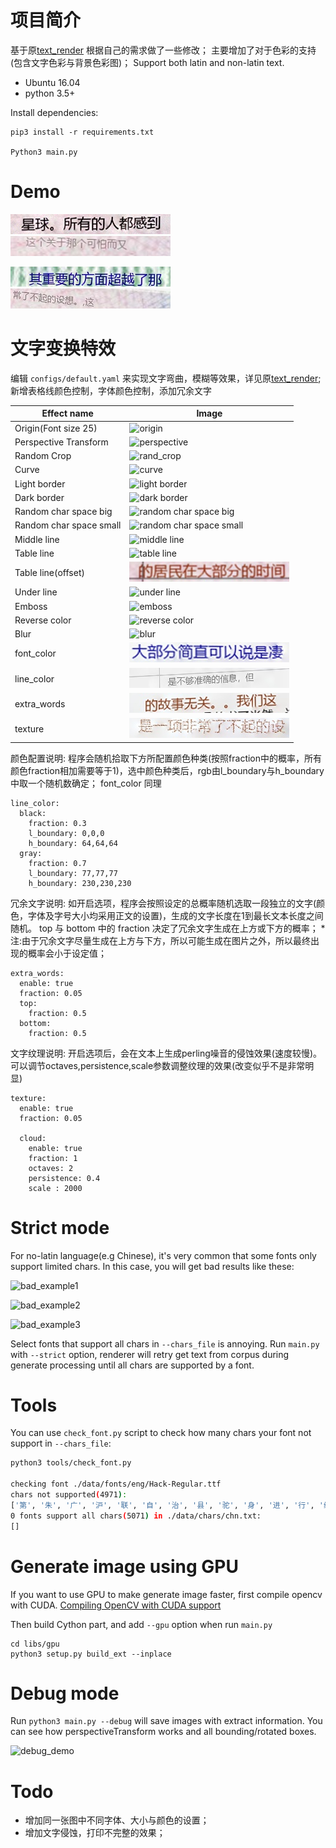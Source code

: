 # 项目简介
基于原[text_render](https://github.com/Sanster/text_renderer) 根据自己的需求做了一些修改；
主要增加了对于色彩的支持(包含文字色彩与背景色彩图)；
Support both latin and non-latin text.

- Ubuntu 16.04
- python 3.5+

Install dependencies:
```
pip3 install -r requirements.txt

Python3 main.py
```

# Demo
![example1.jpg](./imgs/example1_c.jpg)
![example2.jpg](./imgs/example2_c.jpg)

![example3.jpg](./imgs/example3_c.jpg)
![example4.jpg](./imgs/example4_c.jpg)

# 文字变换特效
编辑 `configs/default.yaml` 来实现文字弯曲，模糊等效果，详见原[text_render](https://github.com/Sanster/text_renderer);
新增表格线颜色控制，字体颜色控制，添加冗余文字

|Effect name|Image|
|------------|----|
|Origin(Font size 25)|![origin](./imgs/effects/origin.jpg)|
|Perspective Transform|![perspective](./imgs/effects/perspective_transform.jpg)|
|Random Crop|![rand_crop](./imgs/effects/random_crop.jpg)|
|Curve|![curve](./imgs/effects/curve.jpg)|
|Light border|![light border](./imgs/effects/light_border.jpg)|
|Dark border|![dark border](./imgs/effects/dark_border.jpg)|
|Random char space big|![random char space big](./imgs/effects/random_space_big.jpg)|
|Random char space small|![random char space small](./imgs/effects/random_space_small.jpg)|
|Middle line|![middle line](./imgs/effects/line_middle.jpg)|
|Table line|![table line](./imgs/effects/line_table.jpg)|
|Table line(offset)|![table line offset](./imgs/effects/line_table_offset.jpg)|
|Under line|![under line](./imgs/effects/line_under.jpg)|
|Emboss|![emboss](./imgs/effects/emboss.jpg)|
|Reverse color|![reverse color](./imgs/effects/reverse.jpg)|
|Blur|![blur](./imgs/effects/blur.jpg)|
|font_color|![font_color](./imgs/effects/colored.jpg)|
|line_color|![line_color](./imgs/effects/table.jpg)|
|extra_words|![extra_words](./imgs/effects/extra.jpg)|
|texture|![texture](./imgs/effects/texture.jpg)|

颜色配置说明:
程序会随机拾取下方所配置颜色种类(按照fraction中的概率，所有颜色fraction相加需要等于1)，选中颜色种类后，rgb由l_boundary与h_boundary中取一个随机数确定； font_color 同理
```
line_color:
  black:
    fraction: 0.3
    l_boundary: 0,0,0
    h_boundary: 64,64,64
  gray:
    fraction: 0.7
    l_boundary: 77,77,77
    h_boundary: 230,230,230
```
冗余文字说明:
如开启选项，程序会按照设定的总概率随机选取一段独立的文字(颜色，字体及字号大小均采用正文的设置)，生成的文字长度在1到最长文本长度之间随机。 top 与 bottom 中的 fraction 决定了冗余文字生成在上方或下方的概率；
*注:由于冗余文字尽量生成在上方与下方，所以可能生成在图片之外，所以最终出现的概率会小于设定值；
```
extra_words:
  enable: true
  fraction: 0.05
  top:
    fraction: 0.5
  bottom:
    fraction: 0.5
```
文字纹理说明:
开启选项后，会在文本上生成perling噪音的侵蚀效果(速度较慢)。可以调节octaves,persistence,scale参数调整纹理的效果(改变似乎不是非常明显)
```
texture:
  enable: true
  fraction: 0.05

  cloud:
    enable: true
    fraction: 1
    octaves: 2
    persistence: 0.4
    scale : 2000  
```


# Strict mode
For no-latin language(e.g Chinese), it's very common that some fonts only support
limited chars. In this case, you will get bad results like these:

![bad_example1](./imgs/bad_example1.jpg)

![bad_example2](./imgs/bad_example2.jpg)

![bad_example3](./imgs/bad_example3.jpg)

Select fonts that support all chars in `--chars_file` is annoying.
Run `main.py` with `--strict` option, renderer will retry get text from
corpus during generate processing until all chars are supported by a font.

# Tools
You can use `check_font.py` script to check how many chars your font not support in `--chars_file`:
```bash
python3 tools/check_font.py

checking font ./data/fonts/eng/Hack-Regular.ttf
chars not supported(4971):
['第', '朱', '广', '沪', '联', '自', '治', '县', '驼', '身', '进', '行', '纳', '税', '防', '火', '墙', '掏', '心', '内', '容', '万', '警','钟', '上', '了', '解'...]
0 fonts support all chars(5071) in ./data/chars/chn.txt:
[]
```

# Generate image using GPU
If you want to use GPU to make generate image faster, first compile opencv with CUDA.
[Compiling OpenCV with CUDA support](https://www.pyimagesearch.com/2016/07/11/compiling-opencv-with-cuda-support/)

Then build Cython part, and add `--gpu` option when run `main.py`
```
cd libs/gpu
python3 setup.py build_ext --inplace
```

# Debug mode
Run `python3 main.py --debug` will save images with extract information.
You can see how perspectiveTransform works and all bounding/rotated boxes.

![debug_demo](./imgs/debug_demo.jpg)


# Todo
- 增加同一张图中不同字体、大小与颜色的设置；
- 增加文字侵蚀，打印不完整的效果；
